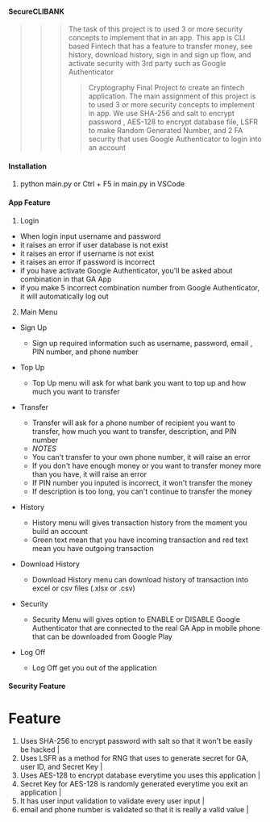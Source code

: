 #### SecureCLIBANK
>>>The task of this project is to used 3 or more security concepts to implement that in an app. This app is CLI based Fintech that has a feature to transfer money, see history, download history, sign in and sign up flow, and activate security with 3rd party such as Google Authenticator
>>>> Cryptography Final Project to create an fintech application. The main assignment of this project is to used 3 or more security concepts to implement in app. We use SHA-256 and salt to encrypt password , AES-128 to encrypt database file,  LSFR to make Random Generated Number, and 2 FA security that uses Google Authenticator to login into an account

#### Installation
1. python main.py or Ctrl + F5 in main.py in VSCode

#### App Feature
1. Login 
  - When login input username and password
  - it raises an error if user database is not exist
  - it raises an error if username is not exist
  - it raises an error if password is incorrect
  - if you have activate Google Authenticator, you'll be asked about combination in that GA App
  - if you make 5 incorrect combination number from Google Authenticator, it will automatically log out

2. Main Menu
  - Sign Up
    - Sign up required information such as username, password, email , PIN number, and phone number

  - Top Up
    - Top Up menu will ask for what bank you want to top up and how much you want to transfer
 
  - Transfer
    - Transfer will ask for a phone number of recipient you want to transfer, how much you want to transfer, description, and PIN number
    - *NOTES*
    - You can't transfer to your own phone number, it will raise an error
    - If you don't have enough money or you want to transfer money more than you have, it will raise an error
    - If PIN number you inputed is incorrect, it won't transfer the money
    - If description is too long, you can't continue to transfer the money
    
  - History
    - History menu will gives transaction history from the moment you build an account
    - Green text mean that you have incoming transaction and red text mean you have outgoing transaction

  - Download History
    - Download History menu can download history of transaction into excel or csv files (.xlsx or .csv)

  - Security
    - Security Menu will gives option to ENABLE or DISABLE Google Authenticator that are connected to the real GA App in mobile phone that can be downloaded from Google Play

   - Log Off
     - Log Off get you out of the application
     
#### Security Feature
 # Feature 

 1. Uses SHA-256 to encrypt password with salt so that it won't be easily be hacked |
 2.  Uses LSFR as a method for RNG that uses to generate secret for GA, user ID, and Secret Key |
 3.  Uses AES-128 to encrypt database everytime you uses this application | 
 4.  Secret Key for AES-128 is randomly generated everytime you exit an application |
 5.  It has user input validation to validate every user input |
 6.  email and phone number is validated so that it is really a valid value |
